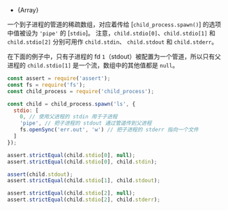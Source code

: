 <!-- YAML
added: v0.7.10
-->

* {Array}

一个到子进程的管道的稀疏数组，对应着传给 [`child_process.spawn()`] 的选项中值被设为 `'pipe'` 的 [`stdio`]。
注意，`child.stdio[0]`、`child.stdio[1]` 和 `child.stdio[2]` 分别可用作 `child.stdin`、 `child.stdout` 和 `child.stderr`。

在下面的例子中，只有子进程的 fd `1`（stdout）被配置为一个管道，所以只有父进程的 `child.stdio[1]` 是一个流，数组中的其他值都是 `null`。

```js
const assert = require('assert');
const fs = require('fs');
const child_process = require('child_process');

const child = child_process.spawn('ls', {
  stdio: [
    0, // 使用父进程的 stdin 用于子进程
    'pipe', // 把子进程的 stdout 通过管道传到父进程 
    fs.openSync('err.out', 'w') // 把子进程的 stderr 指向一个文件
  ]
});

assert.strictEqual(child.stdio[0], null);
assert.strictEqual(child.stdio[0], child.stdin);

assert(child.stdout);
assert.strictEqual(child.stdio[1], child.stdout);

assert.strictEqual(child.stdio[2], null);
assert.strictEqual(child.stdio[2], child.stderr);
```

